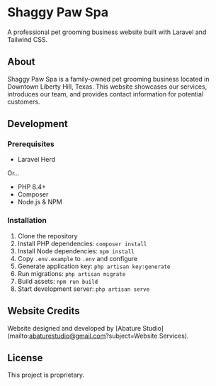 # Shaggy Paw Spa

A professional pet grooming business website built with Laravel and Tailwind CSS.

## About

Shaggy Paw Spa is a family-owned pet grooming business located in Downtown Liberty Hill, Texas. This website showcases our services, introduces our team, and provides contact information for potential customers.

## Development

### Prerequisites

- Laravel Herd

Or...

- PHP 8.4+
- Composer
- Node.js & NPM

### Installation

1. Clone the repository
2. Install PHP dependencies: `composer install`
3. Install Node dependencies: `npm install`
4. Copy `.env.example` to `.env` and configure
5. Generate application key: `php artisan key:generate`
6. Run migrations: `php artisan migrate`
7. Build assets: `npm run build`
8. Start development server: `php artisan serve`

## Website Credits

Website designed and developed by [Abature Studio](mailto:abaturestudio@gmail.com?subject=Website Services).

## License

This project is proprietary.
